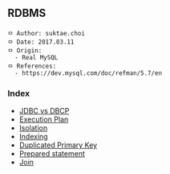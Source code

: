 ## RDBMS

```
ㅁ Author: suktae.choi
ㅁ Date: 2017.03.11
ㅁ Origin:
  - Real MySQL
ㅁ References:
  - https://dev.mysql.com/doc/refman/5.7/en
```

### Index
- [JDBC vs DBCP](https://github.com/agongi/study/tree/master/rdbms/jdbc-dbcp/)
- [Execution Plan](https://github.com/agongi/study/tree/master/rdbms/execution-plan/)
- [Isolation](https://github.com/agongi/study/tree/master/rdbms/isolation/)
- [Indexing](https://github.com/agongi/study/tree/master/rdbms/index/)
- [Duplicated Primary Key](https://github.com/agongi/study/tree/master/rdbms/duplicated-primary-key/)
- [Prepared statement](https://github.com/agongi/study/tree/master/rdbms/prepared-statement/)
- [Join](https://github.com/agongi/study/tree/master/rdbms/join/)
